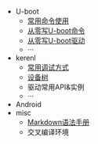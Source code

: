 
- U-boot
  - [常用命令使用](Android源码/Binder.md)
  - [从零写U-boot命令](Android源码/Zygote.md)
  - [从零写U-boot驱动](Android源码/开机启动流程.md)
  - ···
- kerenl
  - [常用调试方式](Java/多线程.md)
  - [设备树](Java/线程池.md)
  - 驱动常用API&实例
  - ···
- Android
- misc
  - [Markdown语法手册](Markdown语法手册.md)
  - 交叉编译环境